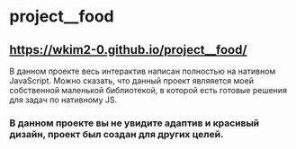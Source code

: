 # project__food

## https://wkim2-0.github.io/project__food/

В данном проекте весь интерактив написан полностью на нативном JavaScript. Можно сказать, что данный проект являяется моей собственной маленькой библиотекой, в которой есть готовые решения для задач по нативному JS. 
### В данном проекте вы не увидите адаптив и красивый дизайн, проект был создан для других целей.
